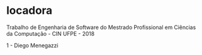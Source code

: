 # locadora
Trabalho de Engenharia de Software do Mestrado Profissional em Ciências da Computação - CIN UFPE - 2018

1 - Diego Menegazzi